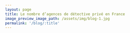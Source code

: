 ```yaml
---
layout: page
title: Le nombre d’agences de détective privé en France
image_preview_image_path: /assets/img/blog-1.jpg
permalink: '/blog/:title'
---
```


